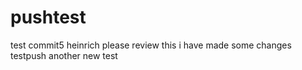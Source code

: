 # pushtest
test commit5
heinrich please review this
i have made some changes
testpush
another
new test

